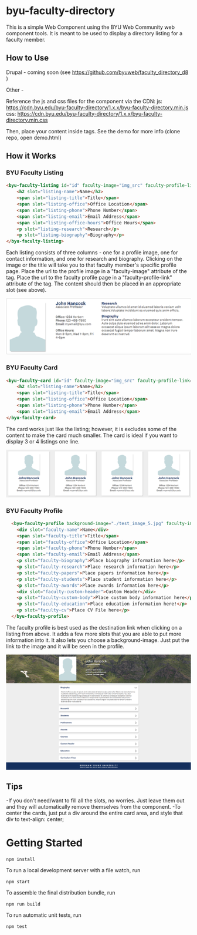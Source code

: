 # byu-faculty-directory

This is a simple Web Component using the BYU Web Community web component tools. It is meant to be used to display a directory listing for a faculty member.

## How to Use

Drupal - coming soon (see https://github.com/byuweb/faculty_directory_d8 )

Other - 

Reference the js and css files for the component via the CDN:
js: https://cdn.byu.edu/byu-faculty-directory/1.x.x/byu-faculty-directory.min.js
css: https://cdn.byu.edu/byu-faculty-directory/1.x.x/byu-faculty-directory.min.css

Then, place your content inside <byu-faculty-listing> tags. See the demo for more info (clone repo, open demo.html)

## How it Works

### BYU Faculty Listing

```html
<byu-faculty-listing id="id" faculty-image="img_src" faculty-profile-link="link_src">
	<h2 slot="listing-name">Name</h2>
	<span slot="listing-title">Title</span>
	<span slot="listing-office">Office Location</span>
	<span slot="listing-phone">Phone Number</span>
	<span slot="listing-email">Email Address</span>
	<span slot="listing-office-hours">Office Hours</span>
	<p slot="listing-research">Research</p>
	<p slot="listing-biography">Biography</p>
</byu-faculty-listing>
```

Each listing consists of three columns - one for a profile image, one for contact information, and one for research and biography. Clicking on the image or the title will take you to that faculty member's specific profile page.
Place the url to the profile image in a "faculty-image" attribute of the <byu-faculty-listing> tag.
Place the url to the faculty profile page in a "faculty-profile-link" attribute of the <byu-faculty-listing> tag.
The content should then be placed in an appropriate slot (see above).

![BYU Faculty Listing](./byu-faculty-listing-example.png)

### BYU Faculty Card
```html
<byu-faculty-card id="id" faculty-image="img_src" faculty-profile-link="link_src">
	<h2 slot="listing-name">Name</h2>
	<span slot="listing-title">Title</span>
	<span slot="listing-office">Office Location</span>
	<span slot="listing-phone">Phone Number</span>
	<span slot="listing-email">Email Address</span>
</byu-faculty-card>
```
The card works just like the listing; however, it is excludes some of the content to make the card much smaller. The card is ideal if you want to display 3 or 4 listings one line.

![BYU Faculty Card](./byu-faculty-card-example.png)

### BYU Faculty Profile

```html
  <byu-faculty-profile background-image="./test_image_5.jpg" faculty-image="./test_image.png">
    <div slot="faculty-name">Name</div>
    <span slot="faculty-title">Title</span>
    <span slot="faculty-office">Office Location</span>
    <span slot="faculty-phone">Phone Number</span>
    <span slot="faculty-email">Email Address</span>
    <p slot="faculty-biography">Place biography information here</p>
    <p slot="faculty-research">Place research information here</p>
    <p slot="faculty-papers">Place papers information here</p>
    <p slot="faculty-students">Place student information here</p>
    <p slot="faculty-awards">Place awards information here</p>
    <div slot="faculty-custom-header">Custom Header</div>
    <p slot="faculty-custom-body">Place custom body information here</p>
    <p slot="faculty-education">Place education information here!</p>
    <p slot="faculty-cv">Place CV File here</p>
  </byu-faculty-profile>
```

The faculty profile is best used as the destination link when clicking on a listing from above. It adds a few more slots that you are able to put more information into it.
It also lets you choose a background-image. Just put the link to the image and it will be seen in the profile.

![BYU Faculty Profile](./byu-faculty-profile-example.png)

## Tips
-If you don't need/want to fill all the slots, no worries. Just leave them out and they will automatically remove themselves from the component. 
-To center the cards, just put a div around the entire card area, and style that div to text-align: center;

 
# Getting Started

```
npm install
```

To run a local development server with a file watch, run

```
npm start
```

To assemble the final distribution bundle, run

```
npm run build
```

To run automatic unit tests, run

```
npm test
```
